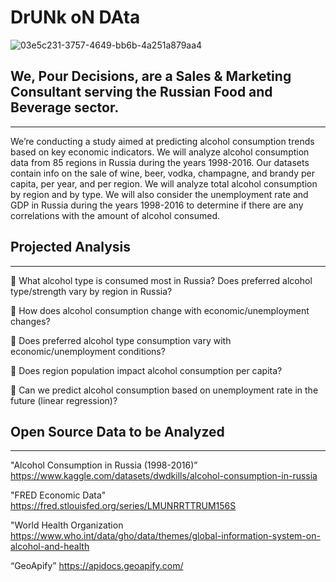# DrUNk oN DAta

![03e5c231-3757-4649-bb6b-4a251a879aa4](https://user-images.githubusercontent.com/117488109/214332840-2f4b7c6d-2336-4298-8578-0da4f51d5ce7.jpeg)

## We, Pour Decisions, are a Sales & Marketing Consultant serving the Russian Food and Beverage sector.
----------------------------------------------------------------------------------------------------------------------------

We’re conducting a study aimed at predicting alcohol consumption trends based on key economic indicators. We will 
analyze alcohol consumption data from 85 regions in Russia during the years 1998-2016. Our datasets contain info on
the sale of wine, beer, vodka, champagne, and brandy per capita, per year, and per region. We will analyze total 
alcohol consumption by region and by type. We will also consider the unemployment rate and GDP in Russia during the
years 1998-2016 to determine if there are any correlations with the amount of alcohol consumed.

## Projected Analysis
----------------------------------------------------------------------------------------------------------------------------

 What alcohol type is consumed most in Russia? Does preferred alcohol type/strength 
vary by region in Russia? 

 How does alcohol consumption change with economic/unemployment changes? 

 Does preferred alcohol type consumption vary with economic/unemployment 
conditions? 

 Does region population impact alcohol consumption per capita?

 Can we predict alcohol consumption based on unemployment rate in the future
(linear regression)?

## Open Source Data to be Analyzed
----------------------------------------------------------------------------------------------------------------------------

"Alcohol Consumption in Russia (1998-2016)” 
https://www.kaggle.com/datasets/dwdkills/alcohol-consumption-in-russia

"FRED Economic Data" 
https://fred.stlouisfed.org/series/LMUNRRTTRUM156S

"World Health Organization
https://www.who.int/data/gho/data/themes/global-information-system-on-alcohol-and-health

“GeoApify” 
https://apidocs.geoapify.com/

